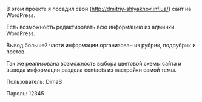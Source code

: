 В этом проекте я посадил свой (http://dmitriy-shlyakhov.inf.ua/) сайт на WordPress.

Есть возможность редактировать всю информацию из админки WordPress.

Вывод большей части информации организован из рубрик, подрубрик и постов.

Так же реализована возможность выбора  цветовой схемы сайта и вывода информации раздела contacts из настройки самой темы.

Пользователь: DimaS

Пароль: 12345